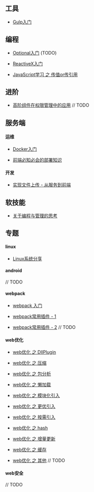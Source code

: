 ## 工具

* [Gulp入门](http://www.jianshu.com/p/73e64656a244)

## 编程

* [Optional入门]() (TODO)

* [ReactiveX入门](http://yl33643.coding.me/2017/09/19/2017-09-19-reactivex-introduction/)

* [JavaScript学习 之 传值or传引用](http://yl33643.coding.me/2017/05/19/2017-05-19-javascript-pass-by-value-or-reference/)

## 进阶

* [高阶组件在权限管理中的应用]() // TODO

## 服务端

#### 运维

* [Docker入门](http://yl33643.coding.me/2017/10/13/2017-10-13-docker-introduction/)

* [前端必知必会的部署知识](http://yl33643.coding.me/2017/09/08/2017-09-08-deploy-things-web-developer-need-know/)

#### 开发

* [实现文件上传 - 从服务到前端](http://yl33643.coding.me/2017/09/12/2017-09-12-file-upload-service-from-end-to-front/)

## 软技能

* [关于编程与管理的思考](http://yl33643.coding.me/2016/10/19/2016-10-19-coding-and-management/)

## 专题

#### linux

* [Linux系统分享](http://www.jianshu.com/p/c07b2a8af5d5)

#### android

// TODO

#### webpack

* [webpack 入门](http://www.jianshu.com/p/943a47cb3088)

* [webpack常用插件 - 1](https://zjafei.coding.me/2017/11/05/webpack%E7%9A%84%E5%B8%B8%E7%94%A8%E6%8F%92%E4%BB%B6/)

* [webpack常用插件 - 2]() // TODO

#### web优化

* [web优化 之 DllPlugin](http://yl33643.coding.me/2017/10/12/2017-10-12-web-optimization-dllplugin/)

* [web优化 之 压缩](http://yl33643.coding.me/2017/10/13/2017-10-13-web-optimization-gzip/)

* [web优化 之 包分析](http://yl33643.coding.me/2017/11/07/2017-11-07-web-optimization-bundle-analyze/)

* [web优化 之 懒加载](http://yl33643.coding.me/2017/11/07/2017-11-07-web-optimization-lazy-loading/)

* [web优化 之 模块化引入](http://yl33643.coding.me/2017/11/06/2017-11-06-web-optimization-import-as-required/)

* [web优化 之 更优引入](http://yl33643.coding.me/2017/11/07/2017-11-07-web-optimization-optimized-import/)

* [web优化 之 按需引入](http://yl33643.coding.me/2017/11/14/2017-11-14-web-optimization-import-as-required/)

* [web优化 之 hash](http://yl33643.coding.me/2017/11/08/2017-11-08-web-optimization-incremental-hash/)

* [web优化 之 增量更新](http://yl33643.coding.me/2017/11/13/2017-11-13-web-optimization-incremental-updating/)

* [web优化 之 缓存](http://yl33643.coding.me/2017/11/16/2017-11-16-web-optimization-browser-cache/)

* [web优化 之 其他]() // TODO

#### web安全

// TODO